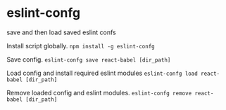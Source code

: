 # eslint-confg
save and then load saved eslint confs

Install script globally.
`npm install -g eslint-confg`

Save config.
`eslint-confg save react-babel [dir_path]`

Load config and install required eslint modules
`eslint-confg load react-babel [dir_path]`

Remove loaded config and eslint modules.
`eslint-confg remove react-babel [dir_path]`
